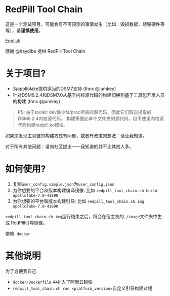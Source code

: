 # RedPill Tool Chain

这是一个测试项目，可能会有不可预测的事情发生（比如：毁损数据、烧毁硬件等等），请**谨慎使用**。

[English](README_EN.md "English")

感谢 @haydibe 提供 RedPill Tool Chain

# 关于项目?

- 为apollolake提供适当的DSM7支持 (thnx @jumkey)
- 针对DSM6.2.4和DSM7.0从基于内核源代码的构建切换到基于工具包开发人员的构建 (thnx @jumkey)

> PS: 由于toolkit dev缺少fs/proc所需的源代码，因此它们取自提取的DSM6.2.4内核源代码。
构建需要此单个文件夹的源代码，但不使用内核源代码构建redpill.ko模块。 

如果您发现工具链的构建方式有问题，或者有改进的想法：请让我知道。

对于所有其他问题：请向社区提出——我知道的并不比其他人多。

# 如何使用?

1. 复制`user_config.simple.json`为`user_config.json`
1. 为你想要的平台和版本构建编译镜像: 
   比如 `redpill_tool_chain.sh build apollolake-7.0-41890`
1. 为你想要的平台和版本构建引导: 
   比如 `redpill_tool_chain.sh img apollolake-7.0-41890`

`redpill_tool_chain.sh img`运行结束之后，将会在宿主机的`./image`文件夹中生成 RedPill引导镜像。

依赖: `docker`

# 其他说明
为了方便我自己
- `docker/Dockerfile` 中补入了阿里云镜像
- `redpill_tool_chain.sh run <platform_version>`自定义引导构建过程
